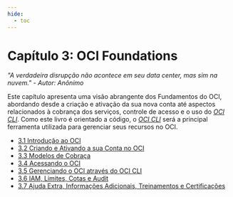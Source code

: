 ```yaml
---
hide:
  - toc
---
```


# Capítulo 3: OCI Foundations

_"A verdadeira disrupção não acontece em seu data center, mas sim na nuvem." - Autor: Anônimo_

Este capítulo apresenta uma visão abrangente dos Fundamentos do OCI, abordando desde a criação e ativação da sua nova conta até aspectos relacionados à cobrança dos serviços, controle de acesso e o uso do _[OCI CLI](./gerenciando-o-oci-atraves-do-oci-cli.md)_. Como este livro é orientado a código, o _[OCI CLI](./gerenciando-o-oci-atraves-do-oci-cli.md)_ será a principal ferramenta utilizada para gerenciar seus recursos no OCI.

- [3.1 Introdução ao OCI](./introducao-ao-oci.md)
- [3.2 Criando e Ativando a sua Conta no OCI](./criando-e-ativando-a-sua-conta-no-oci.md)
- [3.3 Modelos de Cobraça](./modelos-de-cobraca.md)
- [3.4 Acessando o OCI](./acessando-o-oci.md)
- [3.5 Gerenciando o OCI através do OCI CLI](./gerenciando-o-oci-atraves-do-oci-cli.md)
- [3.6 IAM, Limites, Cotas e Audit](./iam-limites-cotas-e-audit.md)
- [3.7 Ajuda Extra, Informações Adicionais, Treinamentos e Certificações](./ajuda-extra-informacoes-adicionais-treinamentos-certificacoes.md)